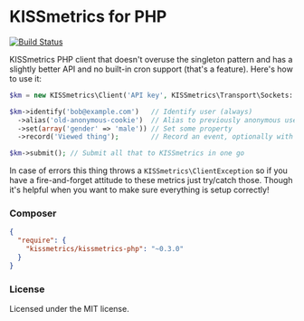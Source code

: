 KISSmetrics for PHP
===================

[![Build Status](https://travis-ci.org/kissmetrics/kissmetrics-php.png?branch=master)](https://travis-ci.org/kissmetrics/kissmetrics-php)

KISSmetrics PHP client that doesn't overuse the singleton pattern and has a
slightly better API and no built-in cron support (that's a feature). Here's
how to use it:

```php
$km = new KISSmetrics\Client('API key', KISSmetrics\Transport\Sockets::initDefault()); // Initialize

$km->identify('bob@example.com')   // Identify user (always)
  ->alias('old-anonymous-cookie')  // Alias to previously anonymous user, maybe
  ->set(array('gender' => 'male')) // Set some property
  ->record('Viewed thing');        // Record an event, optionally with properties

$km->submit(); // Submit all that to KISSmetrics in one go
```

In case of errors this thing throws a `KISSmetrics\ClientException` so if you
have a fire-and-forget attitude to these metrics just try/catch those. Though
it's helpful when you want to make sure everything is setup correctly!

### Composer

```json
{
  "require": {
    "kissmetrics/kissmetrics-php": "~0.3.0"
  }
}
```

### License

Licensed under the MIT license.
